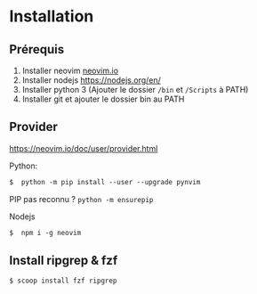 # Installation

## Prérequis

1) Installer neovim [neovim.io](https://neovim.io/)
2) Installer nodejs https://nodejs.org/en/
3) Installer python 3 (Ajouter le dossier `/bin` et `/Scripts` à PATH)
4) Installer git et ajouter le dossier bin au PATH
 
## Provider

https://neovim.io/doc/user/provider.html

Python:
```txt
$  python -m pip install --user --upgrade pynvim
```
PIP pas reconnu ? `python -m ensurepip`

Nodejs
```txt
$  npm i -g neovim
```
## Install ripgrep & fzf
```txt
$ scoop install fzf ripgrep
```
